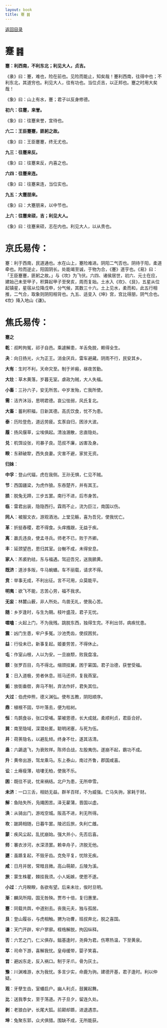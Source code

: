 ```yaml
---
layout: book
title: 蹇 ䷦
---
```


[返回目录](./)

# 蹇 ䷦

**蹇：利西南，不利东北；利见大人，贞吉。**

《彖》曰：蹇，难也，险在前也。见险而能止，知矣哉！蹇利西南，往得中也；不利东北，其道穷也。利见大人，往有功也。当位贞吉，以正邦也。蹇之时用大矣哉！

《象》曰：山上有水，蹇；君子以反身修德。

**初六：往蹇，来誉。**

《象》曰：往蹇来誉，宜待也。

**六二：王臣蹇蹇，匪躬之故。**

《象》曰：王臣蹇蹇，终无尤也。

**九三：往蹇来反。**

《象》曰：往蹇来反，内喜之也。

**六四：往蹇来连。**

《象》曰：往蹇来连，当位实也。

**九五：大蹇朋来。**

《象》曰：大蹇朋来，以中节也。

**上六：往蹇来硕，吉；利见大人。**

《象》曰：往蹇来硕，志在内也。利见大人，以从贵也。

# 京氏易传：

蹇：利于西南，民道通也。水在山上，蹇险难进。阴阳二气否也。阴待于阳，柔道牵也。险而逆止，阳固阴长。处能竭至诚，于物为合，《蹇》道亨也。《易》曰：「王臣蹇蹇，匪躬之故。」与《坎》为飞伏。六四、诸侯居世，初六、元士在应，建始己未至甲子，积算起甲子至癸亥，周而复始。土水入《坎》、《艮》，五星从位起镇星，星宿从位降戊申，分气候，其数三十六。土上见水，柔而和，此五行相推，二气合，取象则阴阳相背也。九五、适变入《坤》宫，宫比得朋，阴气合也。《坎》降入地山《谦》。


# 焦氏易传：

**蹇之**

**乾**：叔盻拘冤，祁子自邑。乘遽解患，羊舌免脱，赖得全生。

**夬**：向日扬光，火为正王。消金厌兵，雷车避藏。阴雨不行，民安其乡。

**大有**：生时不利，天命灾至。制于斧瘢，昼夜苦勤。

**大壮**：草木黄落，岁暮无室。虐政为贼，大人失福。

**小畜**：三孙六子，安无所苦。中岁发殆，亡我所使。

**需**：洁齐沐浴，思明君德。哀公怯弱，风氏复北。

**大畜**：蓄利积福，日新其德。高氏饮食，忧不为患。

**泰**：历险登危，道远劳疲。玄豕自归，困涉大波。

**履**：扬风偃草，尘埃俱起。清浊溷散，忠直隐处。

**兑**：机饵设张，司暴子良。范叔不廉，凶害及身。

**睽**：东耕破犂，西失良妻。灾害不避，家贫无资。

**归妹**：

**中孚**：登山代辐，虎在我侧。王孙无惧，仁见不贼。

**节**：西国疆梁，为虎作狼。东吞楚齐，并有其王。

**损**：脱兔无蹄，三步五罢。南行不进，后市身苦。

**临**：雷君出装，隐隐西行。霖雨不止，流为巨江，南国以伤。

**同人**：被服文衣，游观酒池。上堂见觞，喜为吾兄，使我忧亡。

**革**：折挺舂稷，君不得食。头痒搔跟，无益于疾。

**离**：嬴氏违良，使孟寻兵。师老不已，败于齐卿。

**丰**：延颈望邑，恩归其室。台榭不成，未得安息。

**家人**：羔裘豹祛，东与福遇。驾迎吾兄，送我鹂黄。

**既济**：道涉多阪，牛马蜿蟮。车不丽载，请求不得。

**贲**：举事无成，不利出征。言不可用，众莫能平。

**明夷**：欲飞不能，志苦心劳，福不我求。

**无妄**：林麓山薮，非人所处。鸟兽无礼，使我心苦。

**随**：乡岁逢时，与生为期。枝叶盛茂，君子无忧。

**噬嗑**：火起上门，不为我残。跳脱东西，独得生完。不利出邻，病疾忧患。

**震**：凶门生患，牢户多冤。沙池秃齿，使叔困贫。

**益**：行役未已，新事复起。姬姜劳苦，不得休止。

**屯**：作室山根，人以为安。一旦崩颓，败我盘飡。

**颐**：张罗百目，鸟不得北。缩颈挂翼，困于窘国。君子治德，获誉受福。

**复**：日入道极，劳者休息。班马还师，复我燕室。

**姤**：放衘垂辔，奔马不制，弃法作奸，君失其位。

**大过**：伯虎仲熊，德义渊弘。使布五教，阴阳顺序。

**鼎**：植根不固，华叶落去，便为枯树。

**恒**：鸟鹊食谷，张口受哺。蒙被恩德，长大成就。柔顺利贞，君臣合好。

**巽**：南至隐域，深潜处匿。聪明闭塞，与死为伍。

**井**：荷蒉隐名，以避乱倾。终身不仕，遂其洁清。

**蛊**：六鷁退飞，为衰败祥。陈师合战，左股夷伤。遂崩不起，霸功不成。

**升**：黄帝出游，驾龙乘马。东上泰山，南过齐鲁，郡国咸喜。

**讼**：土瘠瘦薄，培塿无柏，使我不乐。

**困**：既往不说，忧来祸结。北户为患，无所申雪。

**未济**：一口三舌，相妨无益。群羊百䍧，不为威强。亡马失驹，家耗于财。

**解**：鱼陆失所，凫䵷困苦。泽无雚蒲，晋国以虚。

**涣**：从骑出门，游戏空城。阪高不进，利无所得。

**坎**：跛踦相随，日暮牛罢。陵迟后旅，失利亡雌。

**蒙**：疾风尘起，乱扰崩始。强大并小，先否后喜。

**师**：褰衣涉河，水深渍罢。赖幸舟子，济脱无他。

**遯**：虽踬复起，不毁牙齿。克免平复，忧除无疾。

**咸**：日月并居，常暗且微。高山萌颠，丘陵为溪。

**旅**：蒙生株瞿，棘挂我须。小人妬嫉，使恩不遂。

**小过**：六月睽睽，各欲有望。后来未壮，俟时旦明。

**渐**：麟凤所翔，国无咎殃。贾市十倍，复归惠里。

**蹇**：同载共舆，中道别去。丧我元夫，独与孤居。

**艮**：登山履谷，与虎相触。猬为功曹，班叔奔北，脱之喜国。

**谦**：天门开辟，牢户寥廓。桎梏解脱，拘囚纵释。

**否**：六艺之门，仁义俱存。鎡基逢时，尧舜为君。伤寒热温，下至黄泉。

**萃**：司命下游，喜解我忧。皇母缓带，婴子笑喜。

**晋**：避凶东走，反入祸口。制于牙爪，骨为灰土。

**豫**：川渊难游，水为我忧。多言少实，命鹿为驹。建德开基，君子逢时。利以仲疑。

**观**：牙孽生齿，室蟠启户。幽人利贞，鼓翼起舞。

**比**：送我季女，至于荡道。齐子旦夕，留连久处。

**剥**：老狼白驴，长尾大狐。前颠却踬，进退遇祟。

**坤**：兔聚东郭，众犬俱猎。围缺不成，无所能获。


